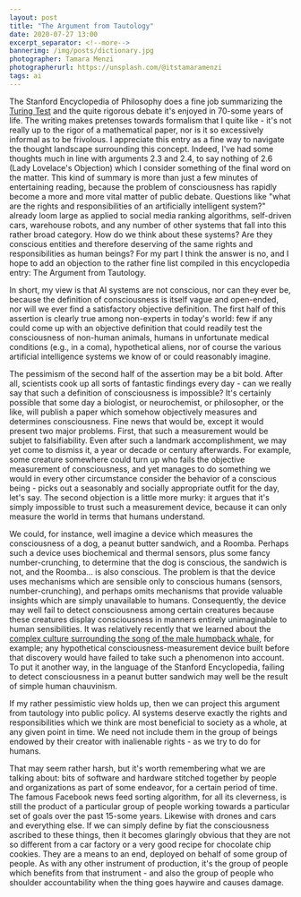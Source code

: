 ```yaml
---
layout: post
title: "The Argument from Tautology"
date: 2020-07-27 13:00
excerpt_separator: <!--more-->
bannerimg: /img/posts/dictionary.jpg
photographer: Tamara Menzi
photographerurl: https://unsplash.com/@itstamaramenzi
tags: ai
---
```


The Stanford Encyclopedia of Philosophy does a fine job summarizing the [Turing Test](https://plato.stanford.edu/entries/turing-test/) and the quite rigorous debate it's enjoyed in 70-some years of life. The writing makes pretenses towards formalism that I quite like - it's not really up to the rigor of a mathematical paper, nor is it so excessively informal as to be frivolous. I appreciate this entry as a fine way to navigate the thought landscape surrounding this concept. Indeed, I've had some thoughts much in line with arguments 2.3 and 2.4, to say nothing of 2.6 (Lady Lovelace's Objection) which I consider something of the final word on the matter. This kind of summary is more than just a few minutes of entertaining reading, because the problem of consciousness has rapidly become a more and more vital matter of public debate. Questions like "what are the rights and responsibilities of an artificially intelligent system?" already loom large as applied to social media ranking algorithms, self-driven cars, warehouse robots, and any number of other systems that fall into this rather broad category. How do we think about these systems? Are they conscious entities and therefore deserving of the same rights and responsibilities as human beings? For my part I think the answer is no, and I hope to add an objection to the rather fine list compiled in this encyclopedia entry: The Argument from Tautology.

<!--more-->

In short, my view is that AI systems are not conscious, nor can they ever be, because the definition of consciousness is itself vague and open-ended, nor will we ever find a satisfactory objective definition. The first half of this assertion is clearly true among non-experts in today's world: few if any could come up with an objective definition that could readily test the consciousness of non-human animals, humans in unfortunate medical conditions (e.g., in a coma), hypothetical aliens, nor of course the various artificial intelligence systems we know of or could reasonably imagine.

The pessimism of the second half of the assertion may be a bit bold. After all, scientists cook up all sorts of fantastic findings every day - can we really say that such a definition of consciousness is impossible? It's certainly possible that some day a biologist, or neurochemist, or philosopher, or the like, will publish a paper which somehow objectively measures and determines consciousness. Fine news that would be, except it would present two major problems. First, that such a measurement would be subjet to falsifiability. Even after such a landmark accomplishment, we may yet come to dismiss it, a year or decade or century afterwards. For example, some creature somewhere could turn up who fails the objective measurement of consciousness, and yet manages to do something we would in every other circumstance consider the behavior of a conscious being - picks out a seasonably and socially appropriate outfit for the day, let's say. The second objection is a little more murky: it argues that it's simply impossible to trust such a measurement device, because it can only measure the world in terms that humans understand. 

We could, for instance, well imagine a device which measures the consciousness of a dog, a peanut butter sandwich, and a Roomba. Perhaps such a device uses biochemical and thermal sensors, plus some fancy number-crunching, to determine that the dog is conscious, the sandwich is not, and the Roomba... is also conscious. The problem is that the device uses mechanisms which are sensible only to conscious humans (sensors, number-crunching), and perhaps omits mechanisms that provide valuable insights which are simply unavailable to humans. Consequently, the device may well fail to detect consciousness among certain creatures because these creatures display consciousness in manners entirely unimaginable to human sensibilities. It was relatively recently that we learned about the [complex culture surrounding the song of the male humpback whale](https://www.npr.org/2015/08/06/427851306/it-took-a-musicians-ear-to-decode-the-complex-song-in-whale-calls), for example; any hypothetical consciousness-measurement device built before that discovery would have failed to take such a phenomenon into account. To put it another way, in the language of the Stanford Encyclopedia, failing to detect consciousness in a peanut butter sandwich may well be the result of simple human chauvinism.

If my rather pessimistic view holds up, then we can project this argument from tautology into public policy. AI systems deserve exactly the rights and responsibilities which we think are most beneficial to society as a whole, at any given point in time. We need not include them in the group of beings endowed by their creator with inalienable rights - as we try to do for humans.

That may seem rather harsh, but it's worth remembering what we are talking about: bits of software and hardware stitched together by people and organizations as part of some endeavor, for a certain period of time. The famous Facebook news feed sorting algorithm, for all its cleverness, is still the product of a particular group of people working towards a particular set of goals over the past 15-some years. Likewise with drones and cars and everything else. If we can simply define by fiat the consciousness ascribed to these things, then it becomes glaringly obvious that they are not so different from a car factory or a very good recipe for chocolate chip cookies. They are a means to an end, deployed on behalf of some group of people. As with any other instrument of production, it's the group of people which benefits from that instrument - and also the group of people who shoulder accountability when the thing goes haywire and causes damage.